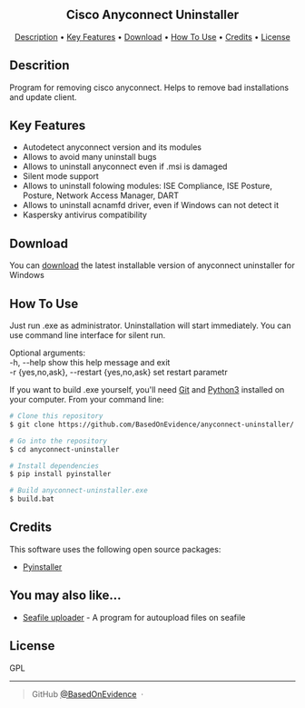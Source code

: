 
<h2 align="center">Cisco Anyconnect Uninstaller</h2>

<p align="center">
  <a href="#descrition">Description</a> •
  <a href="#key-features">Key Features</a> •
  <a href="#download">Download</a> •
  <a href="#how-to-use">How To Use</a> •
  <a href="#credits">Credits</a> •
  <a href="#license">License</a>
</p>


## Descrition

Program for removing cisco anyconnect. Helps to remove bad installations and update client.

## Key Features

* Autodetect anyconnect version and its modules
* Allows to avoid many uninstall bugs
* Allows to uninstall anyconnect even if .msi is damaged
* Silent mode support
* Allows to uninstall folowing modules: ISE Compliance, ISE Posture, Posture, Network Access Manager, DART
* Allows to uninstall acnamfd driver, even if Windows can not detect it
* Kaspersky antivirus compatibility

## Download

You can [download](https://github.com/BasedOnEvidence/anyconnect-uninstaller/releases) the latest installable version of anyconnect uninstaller for Windows

## How To Use

Just run .exe as administrator. Uninstallation will start immediately.
You can use command line interface for silent run.

Optional arguments: <br />
  -h, --help            show this help message and exit <br />
  -r {yes,no,ask}, --restart {yes,no,ask} set restart parametr

If you want to build .exe yourself, you'll need [Git](https://git-scm.com) and [Python3](https://www.python.org/downloads/) installed on your computer. From your command line:

```bash
# Clone this repository
$ git clone https://github.com/BasedOnEvidence/anyconnect-uninstaller/

# Go into the repository
$ cd anyconnect-uninstaller

# Install dependencies
$ pip install pyinstaller

# Build anyconnect-uninstaller.exe
$ build.bat
```

## Credits

This software uses the following open source packages:

- [Pyinstaller](https://www.pyinstaller.org/)


## You may also like...

- [Seafile uploader](https://github.com/BasedOnEvidence/seafile-uploader) - A program for autoupload files on seafile

## License

GPL

---

> GitHub [@BasedOnEvidence](https://github.com/BasedOnEvidence/) &nbsp;&middot;&nbsp;


